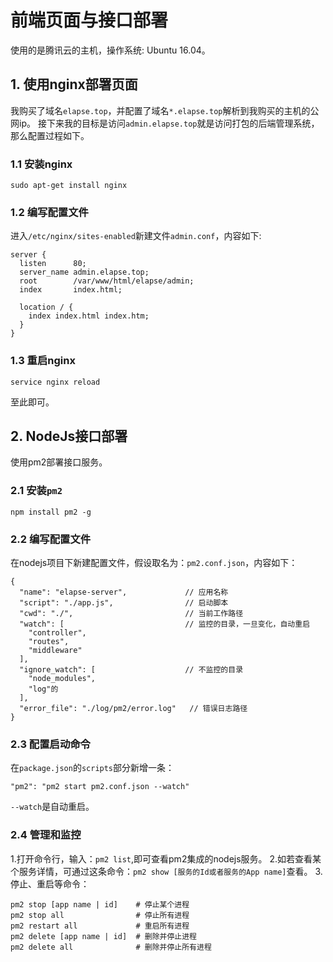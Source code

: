 # 前端页面与接口部署
使用的是腾讯云的主机，操作系统: Ubuntu 16.04。

## 1. 使用nginx部署页面
我购买了域名`elapse.top`，并配置了域名`*.elapse.top`解析到我购买的主机的公网ip。
接下来我的目标是访问`admin.elapse.top`就是访问打包的后端管理系统，那么配置过程如下。

### 1.1 安装nginx
`sudo apt-get install nginx`

### 1.2 编写配置文件
进入`/etc/nginx/sites-enabled`新建文件`admin.conf`，内容如下:

```
server {
  listen      80;
  server_name admin.elapse.top;
  root        /var/www/html/elapse/admin;
  index       index.html;

  location / {
    index index.html index.htm;
  }
}
```
### 1.3 重启nginx
`service nginx reload`

至此即可。

## 2. NodeJs接口部署
使用pm2部署接口服务。

### 2.1 安装`pm2`

`npm install pm2 -g`

### 2.2 编写配置文件
在nodejs项目下新建配置文件，假设取名为：`pm2.conf.json`，内容如下：

```
{
  "name": "elapse-server",             // 应用名称
  "script": "./app.js",                // 启动脚本
  "cwd": "./",                         // 当前工作路径
  "watch": [                           // 监控的目录，一旦变化，自动重启
    "controller",
    "routes",
    "middleware"
  ],
  "ignore_watch": [                    // 不监控的目录
    "node_modules",
    "log"的
  ],
  "error_file": "./log/pm2/error.log"   // 错误日志路径
}
```

### 2.3 配置启动命令
在`package.json`的`scripts`部分新增一条：

```
"pm2": "pm2 start pm2.conf.json --watch"
```

`--watch`是自动重启。

### 2.4 管理和监控
1.打开命令行，输入：`pm2 list`,即可查看pm2集成的nodejs服务。
2.如若查看某个服务详情，可通过这条命令：`pm2 show [服务的Id或者服务的App name]`查看。
3.停止、重启等命令：

```
pm2 stop [app name | id]    # 停止某个进程
pm2 stop all                # 停止所有进程
pm2 restart all             # 重启所有进程
pm2 delete [app name | id]  # 删除并停止进程
pm2 delete all              # 删除并停止所有进程
```